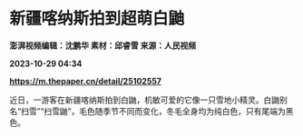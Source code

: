 # 新疆喀纳斯拍到超萌白鼬
**澎湃视频编辑：沈鹏华 素材：邱睿雪 来源：人民视频**

**2023-10-29 04:34**

**https://m.thepaper.cn/detail/25102557**

近日，一游客在新疆喀纳斯拍到白鼬，机敏可爱的它像一只雪地小精灵。白鼬别名“扫雪”“扫雪鼬”，毛色随季节不同而变化，冬毛全身均为纯白色，只有尾端为黑色。